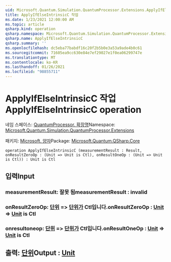 ```yaml
---
uid: Microsoft.Quantum.Simulation.QuantumProcessor.Extensions.ApplyIfElseIntrinsicC
title: ApplyIfElseIntrinsicC 작업
ms.date: 1/23/2021 12:00:00 AM
ms.topic: article
qsharp.kind: operation
qsharp.namespace: Microsoft.Quantum.Simulation.QuantumProcessor.Extensions
qsharp.name: ApplyIfElseIntrinsicC
qsharp.summary: ''
ms.openlocfilehash: dc5eba77babdf16c20f2b5b0e3a53a9ade4b0c61
ms.sourcegitcommit: 71605ea9cc630e84e7ef29027e1f0ea06299747e
ms.translationtype: MT
ms.contentlocale: ko-KR
ms.lasthandoff: 01/26/2021
ms.locfileid: "98855711"
---
```

# <a name="applyifelseintrinsicc-operation"></a><span data-ttu-id="9c00a-102">ApplyIfElseIntrinsicC 작업</span><span class="sxs-lookup"><span data-stu-id="9c00a-102">ApplyIfElseIntrinsicC operation</span></span>

<span data-ttu-id="9c00a-103">네임 스페이스: [QuantumProcessor. 확장명](xref:Microsoft.Quantum.Simulation.QuantumProcessor.Extensions)</span><span class="sxs-lookup"><span data-stu-id="9c00a-103">Namespace: [Microsoft.Quantum.Simulation.QuantumProcessor.Extensions](xref:Microsoft.Quantum.Simulation.QuantumProcessor.Extensions)</span></span>

<span data-ttu-id="9c00a-104">패키지: [Microsoft. 양자](https://nuget.org/packages/Microsoft.Quantum.QSharp.Core)</span><span class="sxs-lookup"><span data-stu-id="9c00a-104">Package: [Microsoft.Quantum.QSharp.Core](https://nuget.org/packages/Microsoft.Quantum.QSharp.Core)</span></span>




```qsharp
operation ApplyIfElseIntrinsicC (measurementResult : Result, onResultZeroOp : (Unit => Unit is Ctl), onResultOneOp : (Unit => Unit is Ctl)) : Unit is Ctl
```


## <a name="input"></a><span data-ttu-id="9c00a-105">입력</span><span class="sxs-lookup"><span data-stu-id="9c00a-105">Input</span></span>

### <a name="measurementresult--__invalidresult__"></a><span data-ttu-id="9c00a-106">measurementResult: __잘못 <Result> 됨__</span><span class="sxs-lookup"><span data-stu-id="9c00a-106">measurementResult : __invalid<Result>__</span></span>




### <a name="onresultzeroop--unit--unit--is-ctl"></a><span data-ttu-id="9c00a-107">onResultZeroOp: [단위](xref:microsoft.quantum.lang-ref.unit) => [단위가](xref:microsoft.quantum.lang-ref.unit)  Ctl입니다.</span><span class="sxs-lookup"><span data-stu-id="9c00a-107">onResultZeroOp : [Unit](xref:microsoft.quantum.lang-ref.unit) => [Unit](xref:microsoft.quantum.lang-ref.unit)  is Ctl</span></span>




### <a name="onresultoneop--unit--unit--is-ctl"></a><span data-ttu-id="9c00a-108">onresultoneop: [단위](xref:microsoft.quantum.lang-ref.unit) => [단위가](xref:microsoft.quantum.lang-ref.unit)  Ctl입니다.</span><span class="sxs-lookup"><span data-stu-id="9c00a-108">onResultOneOp : [Unit](xref:microsoft.quantum.lang-ref.unit) => [Unit](xref:microsoft.quantum.lang-ref.unit)  is Ctl</span></span>





## <a name="output--unit"></a><span data-ttu-id="9c00a-109">출력: [단위](xref:microsoft.quantum.lang-ref.unit)</span><span class="sxs-lookup"><span data-stu-id="9c00a-109">Output : [Unit](xref:microsoft.quantum.lang-ref.unit)</span></span>

